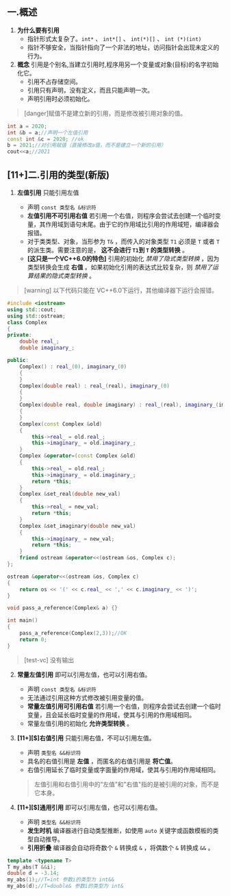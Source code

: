 ## 一.概述
1.	**为什么要有引用** 
	+	指针形式太复杂了。`int*` 、 `int*[]` 、 `int(*)[]` 、 `int (*)(int)`
	+	指针不够安全，当指针指向了一个非法的地址，访问指针会出现未定义的行为。
2.	**概念** 引用是个别名,当建立引用时,程序用另一个变量或对象(目标)的名字初始化它。
	+	引用不占存储空间。
	+	引用只有声明，没有定义，而且只能声明一次。
	+	声明引用时必须初始化。

>[danger]赋值不是建立新的引用，而是修改被引用对象的值。
```c++
int a = 2020;
int &b = a;//声明一个左值引用
const int &c = 2020; //ok
b = 2021;//对引用赋值（直接修改a值，而不是建立一个新的引用）
cout<<a;//2021
```

## [11+]二.引用的类型(新版)

1.	**左值引用** 只能引用左值
	
	+	声明 `const 类型名 &标识符`
	+	**左值引用不可引用右值** 若引用一个右值，则程序会尝试去创建一个临时变量，其作用域到语句末尾。由于它的作用域比引用的作用域短，编译器会报错。
	+	对于类类型、对象，当形参为 `T&` ，而传入的对象类型 `T1` 必须是 `T` 或者 `T` 的派生类。需要注意的是， **这不会进行 `T1`到 `T` 的类型转换** 。
	+	**[这只是一个VC++6.0的特色]**  引用的初始化  *禁用了隐式类型转换* ，因为类型转换会生成 **右值** 。如果初始化引用的表达式比较复杂，则 *禁用了运算结果的隐式类型转换* 。

>[warning] 以下代码只能在 VC++6.0下运行，其他编译器下运行会报错。
```c++
#include <iostream>
using std::cout;
using std::ostream;
class Complex
{
private:
    double real_;
    double imaginary_;

public:
    Complex() : real_(0), imaginary_(0)
    {
    }
    Complex(double real) : real_(real), imaginary_(0)
    {
    }
    Complex(double real, double imaginary) : real_(real), imaginary_(imaginary)
    {
    }
    Complex(const Complex &old)
    {
        this->real_ = old.real_;
        this->imaginary_ = old.imaginary_;
    }
    Complex &operator=(const Complex &old)
    {
        this->real_ = old.real_;
        this->imaginary_ = old.imaginary_;
        return *this;
    }
    Complex &set_real(double new_val)
    {
        this->real_ = new_val;
        return *this;
    }
    Complex &set_imaginary(double new_val)
    {
        this->imaginary_ = new_val;
        return *this;
    }
    friend ostream &operator<<(ostream &os, Complex c);
};

ostream &operator<<(ostream &os, Complex c)
{
    return os << '(' << c.real_ << ',' << c.imaginary_ << ')';
}

void pass_a_reference(Complex& a) {}

int main()
{
	pass_a_reference(Complex(2,3));//OK
    return 0;
}
```
>[test-vc]
>没有输出

2.	**常量左值引用** 即可以引用左值，也可以引用右值。
	
	+	声明 `const 类型名 &标识符`
	+	无法通过引用这种方式修改被引用变量的值。
	+	**常量左值引用可引用右值** 若引用一个右值，则程序会尝试去创建一个临时变量，且会延长临时变量的作用域，使其与引用的作用域相同。
	+	常量左值引用的初始化  **允许类型转换** 。
3.	**\[11+\][$]右值引用** 只能引用右值，不可以引用左值。
	
	+	声明 `类型名 &&标识符`
	+	具名的右值引用是 **左值** ，而匿名的右值引用是 **将亡值**。
	+	右值引用延长了临时变量或字面量的作用域，使其与引用的作用域相同。
	
	> 左值引用和右值引用中的“左值”和"右值"指的是被引用的对象，而不是它本身。
	
4.	**\[11+\][$]通用引用** 即可以引用左值，也可以引用右值。
	
	+	声明 `类型名 &&标识符`
	+	**发生时机** 编译器进行自动类型推断，如使用 `auto` 关键字或函数模板的类型自动推导。
	+	**引用折叠** 编译器会自动将奇数个 `&` 转换成 `&` ，将偶数个 `&` 转换成 `&&` 。

```C++
template <typename T>
T my_abs(T &&i);
double d = -3.14;
my_abs(1);//T=int 参数i的类型为 int&&
my_abs(d);//T=double& 参数i的类型为 int&
```

